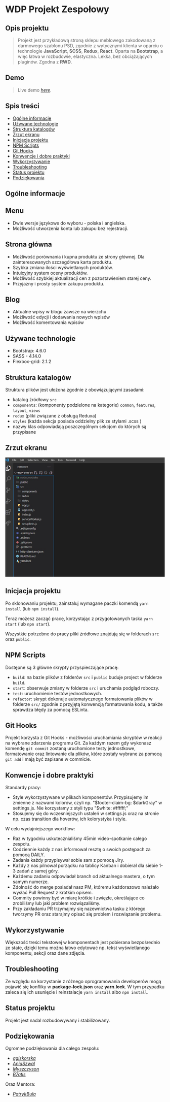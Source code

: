 # WDP Projekt Zespołowy

## Opis projektu
> Projekt jest przykładową stroną sklepu meblowego zakodowaną z darmowego szablonu PSD, zgodnie z wytycznymi klienta w oparciu o technologie **JavaScript**, **SCSS**, **Redux**, **React**. Oparta na **Bootstrap**, a więc łatwa w rozbudowie, elastyczna. Lekka, bez obciążających pluginów. Zgodna z **RWD**.


## Demo
> Live demo [_here_](https://stark-journey-58180.herokuapp.com/).

## Spis treści
*  [Ogólne informacje](#ogólne-informacje)
*  [Używane technologie](#używane-technologie)
*  [Struktura katalogów](#struktura-katalogów)
*  [Zrzut ekranu](#zrzut-ekranu)
*  [Inicjacja projektu](#inicjacja-projektu)
*  [NPM Scripts](#npm-scripts)
*  [Git Hooks](#git-hooks)
*  [Konwencje i dobre praktyki](#konwencje-i-dobre-praktyki)
*  [Wykorzystywanie](#wykorzystywanie)
*  [Troubleshooting](#troubleshooting)
*  [Status projektu](#status-projektu)
*  [Podziękowania](#podziękowania)

  
## Ogólne informacje
## Menu
- Dwie wersje językowe do wyboru - polska i angielska.
- Możliwość utworzenia konta lub zakupu bez rejestracji.

## Strona główna
- Możliwość porównania i kupna produktu ze strony głównej. Dla zainteresowanych szczegółowa karta produktu.
- Szybka zmiana ilości wyświetlanych produktów.
- Intuicyjny system oceny produktów.
- Możliwość szybkiej aktualizacji cen z pozostawieniem starej ceny.
- Przyjazny i prosty system zakupu produktu.

## Blog
- Aktualne wpisy w blogu zawsze na wierzchu
- Możliwość edycji i dodawania nowych wpisów
- Możliwość komentowania wpisów

  
## Używane technologie
- Bootstrap: 4.6.0
- SASS - 4.14.0
- Flexbox-grid: 2.1.2

  
## Struktura katalogów
Struktura plików jest ułożona zgodnie z obowiązującymi zasadami:
- katalog źródłowy `src`
-  `components`: (komponenty podzielone na kategorie) `common`, `features`, `layout`, `views`
-  `redux` (pliki związane z obsługą Reduxa)
-  `styles` (każda sekcja posiada oddzielny plik ze stylami .scss )
- nazwy klas odpowiadają poszczególnym sekcjom do których są przypisane

  
## Zrzut ekranu
![Example screenshot](./public/images/struktura/struktura.jpg)

  
## Inicjacja projektu
Po sklonowaniu projektu, zainstaluj wymagane paczki komendą `yarn install` (lub `npm install`).

Teraz możesz zacząć pracę, korzystając z przygotowanych taska `yarn start` (lub `npm start`).

Wszystkie potrzebne do pracy pliki źródłowe znajdują się w folderach `src` oraz `public`.

  
## NPM Scripts
Dostępne są 3 główne skrypty przyspieszające pracę:

-  `build`: na bazie plików z folderów `src` i `public` buduje project w folderze `build`.
-  `start`: obserwuje zmiany w folderze `src` i uruchamia podgląd roboczy.
-  `test`: uruchomienie testów jednostkowych.
-  `refactor`: skrypt dokonuje automatycznego formatowania plików w folderze `src/` zgodnie z przyjętą konwencją formatowania kodu, a także sprawdza błędy za pomocą ESLinta.

  
## Git Hooks

Projekt korzysta z Git Hooks - możliwości uruchamiania skryptów w reakcji na wybrane zdarzenia programu Git.
Za każdym razem gdy wykonasz komendę `git commit` zostaną uruchomione testy jednostkowe, formatowanie oraz lintowanie dla plików, które zostały wybrane za pomocą `git add` i mają być zapisane w commicie.

  
## Konwencje i dobre praktyki
Standardy pracy:
- Style wykorzystywane w plikach komponentów. Przypisujemy im zmienne z nazwami kolorów, czyli np. "$footer-claim-bg: $darkGray" w settings.js. Nie korzystamy z styli typu "$white: #ffffff;"
- Stosujemy się do wczesniejszych ustaleń w settings.js oraz na stronie np. czas transition dla hoverów, ich kolorystyka i style.


W celu wydajniejszego workflow:

- Raz w tygodniu uskutecznialiśmy 45min video-spotkanie całego zespołu.
- Codziennie każdy z nas informował resztę o swoich postępach za pomocą DAILY.
- Zadania każdy przypisywał sobie sam z pomocą Jiry.
- Każdy z nas pilnował porządku na tablicy Kanban i dobierał dla siebie 1-3 zadań z samej góry.
- Każdemu zadaniu odpowiadał branch od aktualnego mastera, o tym samym numerze.
- Zdolność do merge posiadał nasz PM, któremu każdorazowo należało wysłać Pull Request z krótkim opisem.
- Commity powinny być w miarę krótkie i zwięzłe, określające co zrobiliśmy lub jaki problem rozwiązaliśmy.
- Przy zakładaniu PR trzymajmy się nazewnictwa tasku z którego tworzymy PR oraz starajmy opisać się problem i rozwiązanie problemu.


## Wykorzystywanie
Większość treści tekstowej w komponentach jest pobierana bezpośrednio ze state, dzięki temu można łatwo edytować np. tekst wyświetlanego komponentu, sekcji oraz dane zdjęcia.

## Troubleshooting
Ze względu na korzystanie z różnego oprogramowania developerów mogą pojawić się konfliky w **package-lock.json** oraz **yarn.lock**. W tym przypadku zaleca się ich usunięcie i reinstalacje `yarn install` albo `npm install`.

## Status projektu
Projekt jest nadal rozbudowywany i stabilizowany.


## Podziękowania
Ogromne podziękowania dla całego zespołu:
-  [_agiskorska_](https://github.com/agiskorska)
-  [_AniaSzwal_](https://github.com/AniaSzwal)
-  [_Myszczyson_](https://github.com/Myszczyson)
-  [_B7atis_](https://github.com/B7atis)

Oraz Mentora:
-  [_PatrykBula_](https://github.com/PatrykBula)
